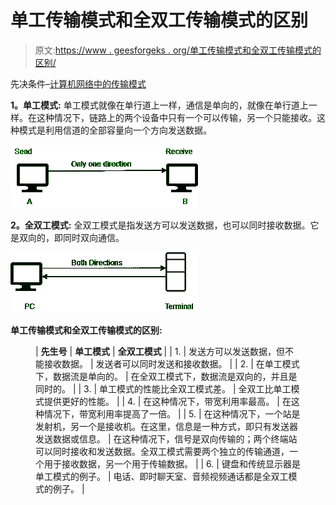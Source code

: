 # 单工传输模式和全双工传输模式的区别

> 原文:[https://www . geesforgeks . org/单工传输模式和全双工传输模式的区别/](https://www.geeksforgeeks.org/difference-between-simplex-transmission-modes-and-full-duplex-transmission-modes/)

先决条件–[计算机网络中的传输模式](https://www.geeksforgeeks.org/transmission-modes-computer-networks/)

**1。单工模式:**
单工模式就像在单行道上一样，通信是单向的，就像在单行道上一样。在这种情况下，链路上的两个设备中只有一个可以传输，另一个只能接收。这种模式是利用信道的全部容量向一个方向发送数据。

![](img/f021b5b0338b0af990c4defe1bf51d60.png)

**2。全双工模式:**
全双工模式是指发送方可以发送数据，也可以同时接收数据。它是双向的，即同时双向通信。

![](img/d758b53196902e8a7ba306882f091976.png)

**单工传输模式和全双工传输模式的区别:**

<figure class="table">

| **先生号** | **单工模式** | **全双工模式** |
| 1. | 发送方可以发送数据，但不能接收数据。 | 发送者可以同时发送和接收数据。 |
| 2. | 在单工模式下，数据流是单向的。 | 在全双工模式下，数据流是双向的，并且是同时的。 |
| 3. | 单工模式的性能比全双工模式差。 | 全双工比单工模式提供更好的性能。 |
| 4. | 在这种情况下，带宽利用率最高。 | 在这种情况下，带宽利用率提高了一倍。 |
| 5. | 在这种情况下，一个站是发射机，另一个是接收机。在这里，信息是一种方式，即只有发送器发送数据或信息。 | 在这种情况下，信号是双向传输的；两个终端站可以同时接收和发送数据。全双工模式需要两个独立的传输通道，一个用于接收数据，另一个用于传输数据。 |
| 6. | 键盘和传统显示器是单工模式的例子。 | 电话、即时聊天室、音频视频通话都是全双工模式的例子。 |

</figure>